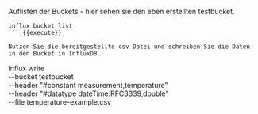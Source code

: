 Auflisten der Buckets - hier sehen sie den eben erstellten testbucket.

```
influx bucket list
``` {{execute}}

Nutzen Sie die bereitgestellte csv-Datei und schreiben Sie die Daten in den Bucket in InfluxDB.

```
influx write\
    --bucket testbucket\
    --header "#constant measurement,temperature"\
    --header "#datatype dateTime:RFC3339,double"\
    --file temperature-example.csv
```{{execute}}
